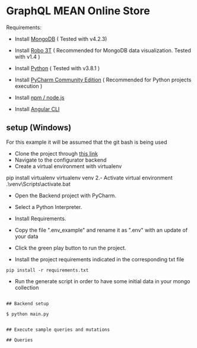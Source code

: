 # GraphQL MEAN Online Store

Requirements:

- Install [MongoDB](https://www.mongodb.com/download-center/community) ( Tested with v4.2.3)

- Install [Robo 3T](https://robomongo.org/download) ( Recommended for MongoDB data visualization. Tested with v1.4 )

- Install [Python](https://www.python.org/downloads/) ( Tested with v3.8.1 )

- Install [PyCharm Community Edition](https://www.jetbrains.com/pycharm/download/#section=windows) ( Recommended for Python projects execution )

- Install [npm / node.js](https://nodejs.org/en/)

- Install [Angular CLI](https://cli.angular.io/)

## setup (Windows)

For this example it will be assumed that the git bash is being used
- Clone the project through [this link](https://github.com/eduflornet/GraphQL-MEAN-Online-Store.git)
- Navigate to the configurator backend
- Create a virtual environment with virtualenv

pip install virtualenv
virtualenv venv
2.- Activate virtual environment
.\\venv\Scripts\activate.bat


- Open the Backend project with PyCharm.
- Select a Python Interpreter.
- Install Requirements.
- Copy the file ".env_example" and rename it as ".env" with an update of your data
- Click the green play button to run the project.

- Install the project requirements indicated in the corresponding txt file

```
pip install -r requirements.txt
```
- Run the generate script in order to have some initial data in your mongo collection
```

## Backend setup

$ python main.py


## Execute sample queries and mutations

## Queries














